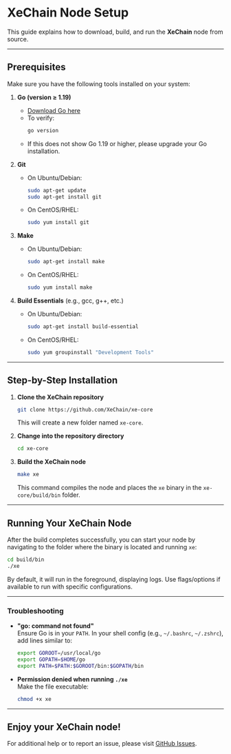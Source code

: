 # XeChain Node Setup

This guide explains how to download, build, and run the **XeChain** node from source.

---

## Prerequisites

Make sure you have the following tools installed on your system:

1. **Go (version ≥ 1.19)**
   - [Download Go here](https://go.dev/dl/)  
   - To verify:
     ```bash
     go version
     ```
   - If this does not show Go 1.19 or higher, please upgrade your Go installation.

2. **Git**  
   - On Ubuntu/Debian:
     ```bash
     sudo apt-get update
     sudo apt-get install git
     ```
   - On CentOS/RHEL:
     ```bash
     sudo yum install git
     ```

3. **Make**  
   - On Ubuntu/Debian:
     ```bash
     sudo apt-get install make
     ```
   - On CentOS/RHEL:
     ```bash
     sudo yum install make
     ```

4. **Build Essentials** (e.g., gcc, g++, etc.)
   - On Ubuntu/Debian:
     ```bash
     sudo apt-get install build-essential
     ```
   - On CentOS/RHEL:
     ```bash
     sudo yum groupinstall "Development Tools"
     ```

---

## Step-by-Step Installation

1. **Clone the XeChain repository**
   ```bash
   git clone https://github.com/XeChain/xe-core
   ```
   This will create a new folder named `xe-core`.

2. **Change into the repository directory**
   ```bash
   cd xe-core
   ```

3. **Build the XeChain node**
   ```bash
   make xe
   ```
   This command compiles the node and places the `xe` binary in the `xe-core/build/bin` folder.

---

## Running Your XeChain Node

After the build completes successfully, you can start your node by navigating to the folder where the binary is located and running `xe`:

```bash
cd build/bin
./xe
```

By default, it will run in the foreground, displaying logs. Use flags/options if available to run with specific configurations.

---

### Troubleshooting

- **"go: command not found"**  
  Ensure Go is in your `PATH`. In your shell config (e.g., `~/.bashrc`, `~/.zshrc`), add lines similar to:
  ```bash
  export GOROOT=/usr/local/go
  export GOPATH=$HOME/go
  export PATH=$PATH:$GOROOT/bin:$GOPATH/bin
  ```
- **Permission denied when running `./xe`**  
  Make the file executable:
  ```bash
  chmod +x xe
  ```

---

## Enjoy your XeChain node!

For additional help or to report an issue, please visit [GitHub Issues](https://github.com/XeChain/xe-core/issues).

